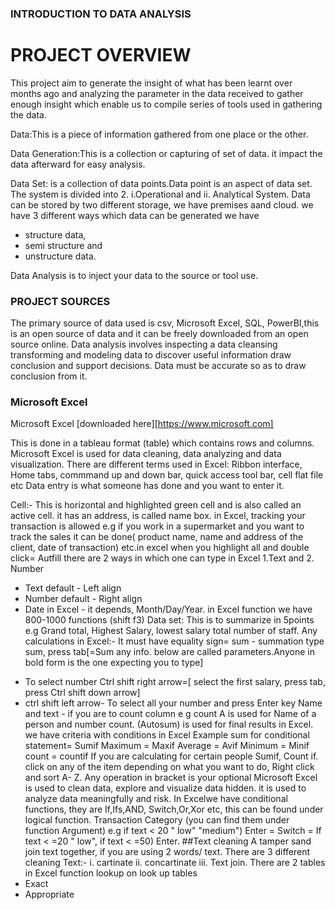 
### INTRODUCTION TO DATA ANALYSIS 
# PROJECT OVERVIEW 
This project aim to generate the insight of what has been learnt over months ago and analyzing the parameter in the data received to gather enough insight which enable us to compile series of tools used in gathering the data.

Data:This is a piece of information gathered from one place or the other. 

Data Generation:This is a collection or capturing of set of data. it impact the data afterward for easy analysis.

Data Set: is a collection of data points.Data point is an aspect of data set. The system is divided into 2.
i.Operational and ii. Analytical System. Data can be stored by two different storage, we have  premises aand cloud. we have 3 different ways which data can be generated we have
+ structure data,
+ semi structure and
+ unstructure data.

Data Analysis is to inject your data to the source or tool use.
  
  ### PROJECT SOURCES 
The primary source of data used is csv, Microsoft Excel, SQL, PowerBI,this is an open source of data and it can be freely downloaded from an open source online.
Data analysis involves inspecting a data cleansing transforming and modeling data to discover useful information draw conclusion and support decisions. Data must be accurate so as to draw conclusion from it.
### Microsoft Excel 
Microsoft Excel [downloaded here][https://www.microsoft.com]

This is done in a tableau format (table) which contains rows and columns. Microsoft Excel is used for data cleaning,  data analyzing and data visualization.
There are different terms used in Excel:
Ribbon interface, Home tabs, commmand up and down bar, quick access tool bar, cell flat file etc
Data entry is what someone has done and you want to enter it.

Cell:- This is horizontal and highlighted green cell and is also called an active cell. it has an address, is called name box. in Excel, tracking your transaction is allowed e.g if you work in a supermarket and you want to track the sales it can be done( product name, name and address of the client, date of transaction) etc.in excel when you highlight all and double click= Autfill
there are 2 ways in which one can type in Excel 1.Text and 2. Number 
+ Text default - Left align
+ Number default - Right align
+ Date in Excel - it depends, Month/Day/Year. in Excel function we have 800-1000 functions (shift f3)
Data set: This is to summarize in 5points e.g Grand total, Highest Salary, lowest salary total number of staff.
Any calculations in Excel:-
It must have equality sign=
sum - summation type sum, press tab[=Sum any info. below are called parameters.Anyone in bold form is the one expecting you to type]
 - To select number Ctrl  shift right arrow=[ select the first salary, press tab, press Ctrl shift down arrow]
 - ctrl shift left arrow- To select all your number and press Enter key
Name and text - if you are to count column e g count A is used for Name of a person and number count. (Autosum) is used for final results in Excel. we have criteria with conditions in Excel
Example sum for conditional statement= Sumif
Maximum = Maxif
Average = Avif
Minimum = Minif
count = countif
If you are calculating for certain people Sumif, Count if. click on any of the item depending on what you want to do, Right click and sort A- Z. Any operation in bracket is your optional Microsoft Excel is used to clean data, explore and visualize data hidden. it is used to analyze data meaningfully and risk. In Excelwe have conditional functions, they are If,Ifs,AND, Switch,Or,Xor etc, this can be found under logical function.
Transaction Category (you can find them under function Argument) e.g if text < 20 " low" "medium") Enter
 =  Switch = If text < =20 " low", if text < =50) Enter.
##Text cleaning
A tamper sand join text together, if you are using 2 words/ text. There are 3 different cleaning Text:-
i. cartinate
ii. concartinate
iii. Text join.
There are 2 tables in Excel function lookup on look up tables
- Exact
- Appropriate 
